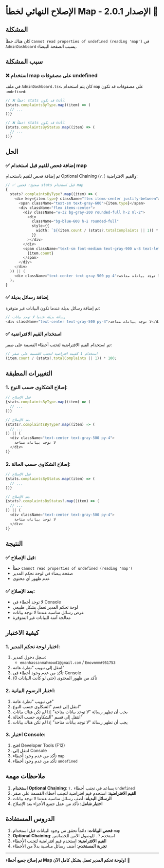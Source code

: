 # الإصلاح النهائي لخطأ Map - الإصدار 2.0.1 🔧

## المشكلة

كان هناك خطأ `Cannot read properties of undefined (reading 'map')` في `AdminDashboard` يسبب الصفحة البيضاء.

## سبب المشكلة

### ❌ استخدام map على مصفوفات undefined

في ملف `AdminDashboard.tsx`، كان يتم استخدام `map` على مصفوفات قد تكون `undefined`:

```typescript
// ❌ خطأ: stats قد يكون null
{stats.complaintsByType.map((item) => (
  // ...
))}

// ❌ خطأ: stats قد يكون null
{stats.complaintsByStatus.map((item) => (
  // ...
))}
```

## الحل

### ✅ إضافة فحص للقيم قبل استخدام map

تم إضافة فحص للقيم باستخدام Optional Chaining (`?.`) والقيم الافتراضية:

```typescript
// ✅ صحيح: فحص stats قبل استخدام map
{
  stats?.complaintsByType?.map((item) => (
    <div key={item.type} className="flex items-center justify-between">
      <span className="text-sm text-gray-600">{item.type}</span>
      <div className="flex items-center">
        <div className="w-32 bg-gray-200 rounded-full h-2 ml-2">
          <div
            className="bg-blue-600 h-2 rounded-full"
            style={{
              width: `${(item.count / (stats?.totalComplaints || 1)) * 100}%`,
            }}
          ></div>
        </div>
        <span className="text-sm font-medium text-gray-900 w-8 text-left">
          {item.count}
        </span>
      </div>
    </div>
  )) || (
    <div className="text-center text-gray-500 py-4">لا توجد بيانات متاحة</div>
  );
}
```

### ✅ إضافة رسائل بديلة

تم إضافة رسائل بديلة عندما تكون البيانات غير متوفرة:

```typescript
// رسالة بديلة عندما لا توجد بيانات
<div className="text-center text-gray-500 py-4">لا توجد بيانات متاحة</div>
```

### ✅ استخدام القيم الافتراضية

تم استخدام القيم الافتراضية لتجنب أخطاء القسمة على صفر:

```typescript
// استخدام 1 كقيمة افتراضية لتجنب القسمة على صفر
(item.count / (stats?.totalComplaints || 1)) * 100;
```

## التغييرات المطبقة

### 1. إصلاح الشكاوى حسب النوع:

```typescript
// قبل الإصلاح
{stats.complaintsByType.map((item) => (
  // ...
))}

// بعد الإصلاح
{stats?.complaintsByType?.map((item) => (
  // ...
)) || (
  <div className="text-center text-gray-500 py-4">
    لا توجد بيانات متاحة
  </div>
)}
```

### 2. إصلاح الشكاوى حسب الحالة:

```typescript
// قبل الإصلاح
{stats.complaintsByStatus.map((item) => (
  // ...
))}

// بعد الإصلاح
{stats?.complaintsByStatus?.map((item) => (
  // ...
)) || (
  <div className="text-center text-gray-500 py-4">
    لا توجد بيانات متاحة
  </div>
)}
```

## النتيجة

### ✅ قبل الإصلاح:

- خطأ `Cannot read properties of undefined (reading 'map')`
- صفحة بيضاء في لوحة تحكم المدير
- عدم ظهور أي محتوى

### ✅ بعد الإصلاح:

- لا توجد أخطاء في Console
- لوحة تحكم المدير تعمل بشكل طبيعي
- عرض رسائل مناسبة عندما لا توجد بيانات
- معالجة آمنة للبيانات غير المتوفرة

## كيفية الاختبار

### 1. اختبار لوحة تحكم المدير:

1. سجل دخول كمدير:
   - `emanhassanmahmoud1@gmail.com` / `Emovmmm#951753`
2. انتقل إلى تبويب "نظرة عامة"
3. تأكد من عدم وجود أخطاء في Console
4. تأكد من ظهور المحتوى (حتى لو كانت البيانات 0)

### 2. اختبار الرسوم البيانية:

1. في تبويب "نظرة عامة"
2. انتقل إلى قسم "الشكاوى حسب النوع"
3. يجب أن تظهر رسالة "لا توجد بيانات متاحة" إذا لم تكن هناك بيانات
4. انتقل إلى قسم "الشكاوى حسب الحالة"
5. يجب أن تظهر رسالة "لا توجد بيانات متاحة" إذا لم تكن هناك بيانات

### 3. اختبار Console:

1. افتح Developer Tools (F12)
2. انتقل إلى Console
3. تأكد من عدم وجود أخطاء `map`
4. تأكد من عدم وجود أخطاء `undefined`

## ملاحظات مهمة

1. **استخدام Optional Chaining**: `?.` يساعد في تجنب أخطاء `undefined`
2. **القيم الافتراضية**: استخدم قيم افتراضية لتجنب أخطاء القسمة على صفر
3. **الرسائل البديلة**: أضف رسائل مناسبة عندما لا توجد بيانات
4. **اختبار شامل**: تأكد من عمل جميع الأجزاء بعد الإصلاح

## الدروس المستفادة

1. **فحص البيانات**: دائماً تحقق من وجود البيانات قبل استخدام `map`
2. **Optional Chaining**: استخدم `?.` للوصول الآمن للخصائص
3. **القيم الافتراضية**: استخدم قيم افتراضية لتجنب الأخطاء
4. **تجربة المستخدم**: أضف رسائل مناسبة بدلاً من الأخطاء

---

**تم إصلاح جميع أخطاء Map ولوحة تحكم المدير تعمل بشكل كامل الآن!** 🎉
